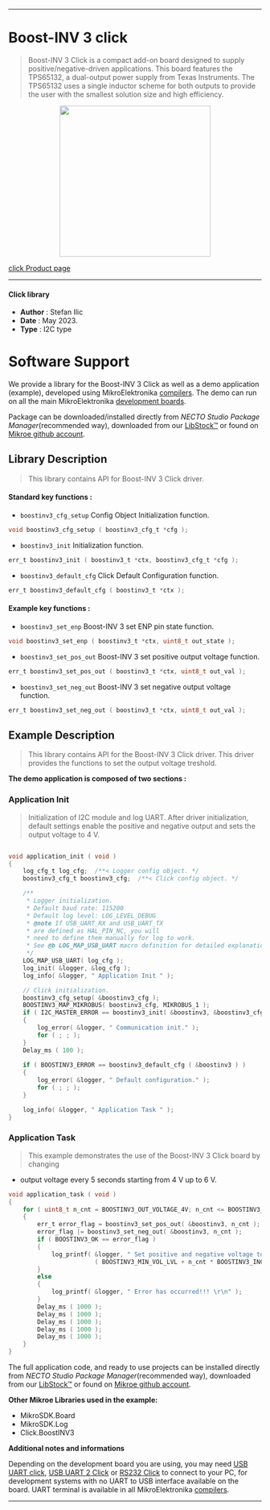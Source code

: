 
---
# Boost-INV 3 click

> Boost-INV 3 Click is a compact add-on board designed to supply positive/negative-driven applications. This board features the TPS65132, a dual-output power supply from Texas Instruments. The TPS65132 uses a single inductor scheme for both outputs to provide the user with the smallest solution size and high efficiency. 

<p align="center">
  <img src="https://download.mikroe.com/images/click_for_ide/boostinv3_click.png" height=300px>
</p>

[click Product page](https://www.mikroe.com/boost-inv-3-click)

---


#### Click library

- **Author**        : Stefan Ilic
- **Date**          : May 2023.
- **Type**          : I2C type


# Software Support

We provide a library for the Boost-INV 3 Click
as well as a demo application (example), developed using MikroElektronika
[compilers](https://www.mikroe.com/necto-studio).
The demo can run on all the main MikroElektronika [development boards](https://www.mikroe.com/development-boards).

Package can be downloaded/installed directly from *NECTO Studio Package Manager*(recommended way), downloaded from our [LibStock&trade;](https://libstock.mikroe.com) or found on [Mikroe github account](https://github.com/MikroElektronika/mikrosdk_click_v2/tree/master/clicks).

## Library Description

> This library contains API for Boost-INV 3 Click driver.

#### Standard key functions :

- `boostinv3_cfg_setup` Config Object Initialization function.
```c
void boostinv3_cfg_setup ( boostinv3_cfg_t *cfg );
```

- `boostinv3_init` Initialization function.
```c
err_t boostinv3_init ( boostinv3_t *ctx, boostinv3_cfg_t *cfg );
```

- `boostinv3_default_cfg` Click Default Configuration function.
```c
err_t boostinv3_default_cfg ( boostinv3_t *ctx );
```

#### Example key functions :

- `boostinv3_set_enp` Boost-INV 3 set ENP pin state function.
```c
void boostinv3_set_enp ( boostinv3_t *ctx, uint8_t out_state );
```

- `boostinv3_set_pos_out` Boost-INV 3 set positive output voltage function.
```c
err_t boostinv3_set_pos_out ( boostinv3_t *ctx, uint8_t out_val );
```

- `boostinv3_set_neg_out` Boost-INV 3 set negative output voltage function.
```c
err_t boostinv3_set_neg_out ( boostinv3_t *ctx, uint8_t out_val );
```

## Example Description

> This library contains API for the Boost-INV 3 Click driver.
  This driver provides the functions to set the output voltage treshold.

**The demo application is composed of two sections :**

### Application Init

> Initialization of I2C module and log UART.
  After driver initialization, default settings enable the positive and 
  negative output and sets the output voltage to 4 V.

```c

void application_init ( void ) 
{
    log_cfg_t log_cfg;  /**< Logger config object. */
    boostinv3_cfg_t boostinv3_cfg;  /**< Click config object. */

    /** 
     * Logger initialization.
     * Default baud rate: 115200
     * Default log level: LOG_LEVEL_DEBUG
     * @note If USB_UART_RX and USB_UART_TX 
     * are defined as HAL_PIN_NC, you will 
     * need to define them manually for log to work. 
     * See @b LOG_MAP_USB_UART macro definition for detailed explanation.
     */
    LOG_MAP_USB_UART( log_cfg );
    log_init( &logger, &log_cfg );
    log_info( &logger, " Application Init " );

    // Click initialization.
    boostinv3_cfg_setup( &boostinv3_cfg );
    BOOSTINV3_MAP_MIKROBUS( boostinv3_cfg, MIKROBUS_1 );
    if ( I2C_MASTER_ERROR == boostinv3_init( &boostinv3, &boostinv3_cfg ) ) 
    {
        log_error( &logger, " Communication init." );
        for ( ; ; );
    }
    Delay_ms ( 100 );
    
    if ( BOOSTINV3_ERROR == boostinv3_default_cfg ( &boostinv3 ) )
    {
        log_error( &logger, " Default configuration." );
        for ( ; ; );
    }

    log_info( &logger, " Application Task " );
}

```

### Application Task

> This example demonstrates the use of the Boost-INV 3 Click board by changing 
 * output voltage every 5 seconds starting from 4 V up to 6 V.

```c
void application_task ( void ) 
{
    for ( uint8_t n_cnt = BOOSTINV3_OUT_VOLTAGE_4V; n_cnt <= BOOSTINV3_OUT_VOLTAGE_6V; n_cnt++ )
    {
        err_t error_flag = boostinv3_set_pos_out( &boostinv3, n_cnt );
        error_flag |= boostinv3_set_neg_out( &boostinv3, n_cnt );
        if ( BOOSTINV3_OK == error_flag )
        {
            log_printf( &logger, " Set positive and negative voltage to %.1f V \r\n", 
                        ( BOOSTINV3_MIN_VOL_LVL + n_cnt * BOOSTINV3_INCREMENT ) );
        }
        else
        {
            log_printf( &logger, " Error has occurred!!! \r\n" );
        }
        Delay_ms ( 1000 );
        Delay_ms ( 1000 );
        Delay_ms ( 1000 );
        Delay_ms ( 1000 );
        Delay_ms ( 1000 );
    }
}
```


The full application code, and ready to use projects can be installed directly from *NECTO Studio Package Manager*(recommended way), downloaded from our [LibStock&trade;](https://libstock.mikroe.com) or found on [Mikroe github account](https://github.com/MikroElektronika/mikrosdk_click_v2/tree/master/clicks).

**Other Mikroe Libraries used in the example:**

- MikroSDK.Board
- MikroSDK.Log
- Click.BoostINV3

**Additional notes and informations**

Depending on the development board you are using, you may need
[USB UART click](https://www.mikroe.com/usb-uart-click),
[USB UART 2 Click](https://www.mikroe.com/usb-uart-2-click) or
[RS232 Click](https://www.mikroe.com/rs232-click) to connect to your PC, for
development systems with no UART to USB interface available on the board. UART
terminal is available in all MikroElektronika
[compilers](https://shop.mikroe.com/compilers).

---
